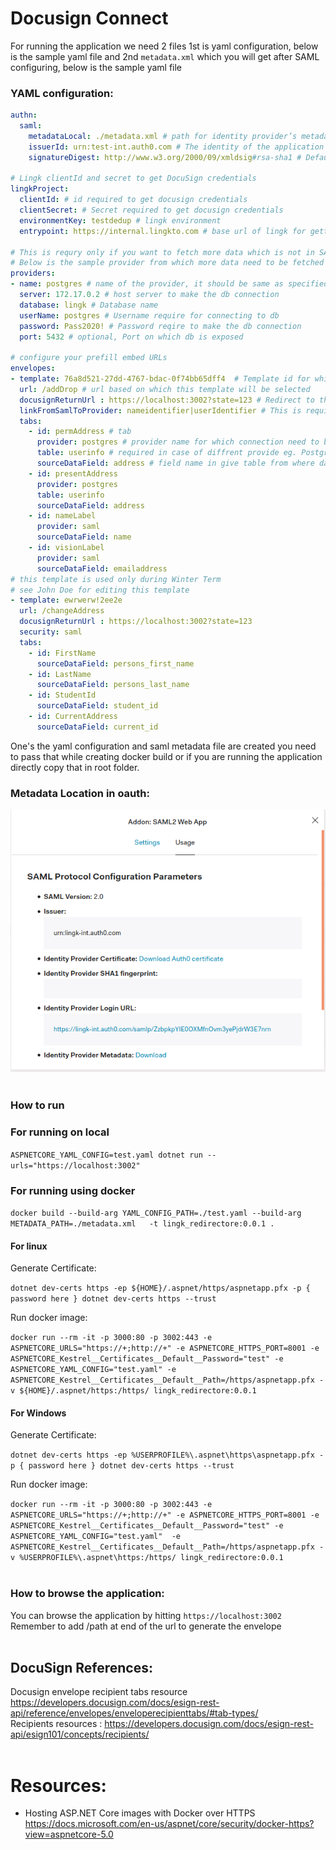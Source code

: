 # Docusign Connect

For running the application we need 2 files 1st is yaml configuration, below is the sample yaml file and 2nd `metadata.xml` which you will get after SAML configuring, below is the sample yaml file

### YAML configuration:
```yaml
authn:
  saml:
    metadataLocal: ./metadata.xml # path for identity provider’s metadata XML file. 
    issuerId: urn:test-int.auth0.com # The identity of the application registered with the SAML provider.
    signatureDigest: http://www.w3.org/2000/09/xmldsig#rsa-sha1 # Default: SHA1. Digest algorithm to sign SAML messages (optional). Valid values include "SHA1", "SHA256", "SHA384", "SHA512", "RIPEMD160" and "MD5".

# Lingk clientId and secret to get DocuSign credentials
lingkProject:
  clientId: # id required to get docusign credentials
  clientSecret: # Secret required to get docusign credentials
  environmentKey: testdedup # lingk environment 
  entrypoint: https://internal.lingkto.com # base url of lingk for getting the credentials

# This is requry only if you want to fetch more data which is not in SAML assertion 
# Below is the sample provider from which more data need to be fetched
providers:
- name: postgres # name of the provider, it should be same as specified in envelopes tabs configuration below
  server: 172.17.0.2 # host server to make the db connection
  database: lingk # Database name
  userName: postgres # Username require for connecting to db
  password: Pass2020! # Password reqire to make the db connection
  port: 5432 # optional, Port on which db is exposed

# configure your prefill embed URLs
envelopes:
- template: 76a8d521-27dd-4767-bdac-0f74bb65dff4  # Template id for which envelope need to be created, this you will get when configuring template in docusign 
  url: /addDrop # url based on which this template will be selected
  docusignReturnUrl : https://localhost:3002?state=123 # Redirect to this url after completing docusign signing process
  linkFromSamlToProvider: nameidentifier|userIdentifier # This is required to fetch data from provider, first field will be name of saml identifier and second field will be provider identifier, this will form the where clause for example for above configuration it will be 'Where  userIdentifier=[nameidentifier(value of nameidentifier from saml, only id)]'
  tabs:
    - id: permAddress # tab
      provider: postgres # provider name for which connection need to be made
      table: userinfo # required in case of diffrent provide eg. Postgres
      sourceDataField: address # field name in give table from where data need to be shown on template
    - id: presentAddress       
      provider: postgres
      table: userinfo
      sourceDataField: address
    - id: nameLabel
      provider: saml
      sourceDataField: name      
    - id: visionLabel 
      provider: saml
      sourceDataField: emailaddress      
# this template is used only during Winter Term
# see John Doe for editing this template
- template: ewrwerw!2ee2e
  url: /changeAddress
  docusignReturnUrl : https://localhost:3002?state=123
  security: saml
  tabs:
    - id: FirstName 
      sourceDataField: persons_first_name
    - id: LastName 
      sourceDataField: persons_last_name
    - id: StudentId 
      sourceDataField: student_id
    - id: CurrentAddress 
      sourceDataField: current_id
```
One's the yaml configuration and saml metadata file are created you need to pass that while creating docker build or if you are running the application directly copy that in root folder.

### Metadata Location in oauth:  
![Metadata Location in oauth](./metadata.png)
<br/>
<br/>
### How to run

### For running on local

``ASPNETCORE_YAML_CONFIG=test.yaml dotnet run --urls="https://localhost:3002"``
### For running using docker

``docker build --build-arg YAML_CONFIG_PATH=./test.yaml --build-arg METADATA_PATH=./metadata.xml   -t lingk_redirectore:0.0.1 .``

#### For linux  
  
  
Generate Certificate: 

``dotnet dev-certs https -ep ${HOME}/.aspnet/https/aspnetapp.pfx -p { password here }
dotnet dev-certs https --trust``

Run docker image:

``docker run --rm -it -p 3000:80 -p 3002:443 -e ASPNETCORE_URLS="https://+;http://+" -e ASPNETCORE_HTTPS_PORT=8001 -e ASPNETCORE_Kestrel__Certificates__Default__Password="test" -e ASPNETCORE_YAML_CONFIG="test.yaml" -e ASPNETCORE_Kestrel__Certificates__Default__Path=/https/aspnetapp.pfx -v ${HOME}/.aspnet/https:/https/ lingk_redirectore:0.0.1  ``

#### For Windows

Generate Certificate: 

``dotnet dev-certs https -ep %USERPROFILE%\.aspnet\https\aspnetapp.pfx -p { password here }
dotnet dev-certs https --trust``

Run docker image:

``docker run --rm -it -p 3000:80 -p 3002:443 -e ASPNETCORE_URLS="https://+;http://+" -e ASPNETCORE_HTTPS_PORT=8001 -e ASPNETCORE_Kestrel__Certificates__Default__Password="test" -e ASPNETCORE_YAML_CONFIG="test.yaml"  -e ASPNETCORE_Kestrel__Certificates__Default__Path=/https/aspnetapp.pfx -v %USERPROFILE%\.aspnet\https:/https/ lingk_redirectore:0.0.1``
<br/>
<br/>
### How to browse the application:
You can browse the application by hitting `https://localhost:3002`  
Remember to add /path at end of the url to generate the envelope
<br/>
<br/>
## DocuSign References:
Docusign envelope recipient tabs resource https://developers.docusign.com/docs/esign-rest-api/reference/envelopes/enveloperecipienttabs/#tab-types/  
Recipients resources : https://developers.docusign.com/docs/esign-rest-api/esign101/concepts/recipients/
<br/>
<br/>
# Resources:
* Hosting ASP.NET Core images with Docker over HTTPS https://docs.microsoft.com/en-us/aspnet/core/security/docker-https?view=aspnetcore-5.0
